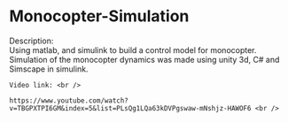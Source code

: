 # Monocopter-Simulation <br />
  Description: <br />
	Using matlab, and simulink to build a control model for monocopter.<br />
	Simulation of the monocopter dynamics was made using unity 3d, C# and Simscape in simulink. <br />
	
	Video link: <br />
	
	https://www.youtube.com/watch?v=TBGPXTPI6GM&index=5&list=PLsQg1LQa63kDVPgswaw-mNshjz-HAWOF6 <br />
